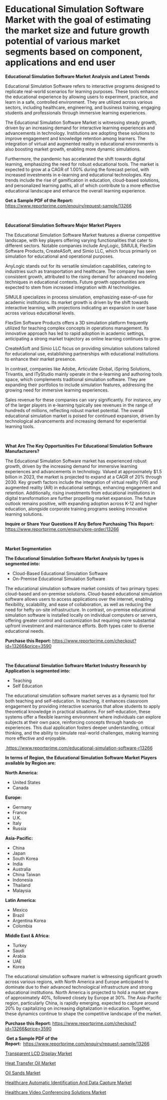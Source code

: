 <p><h1>Educational Simulation Software Market with the goal of estimating the market size and future growth potential of various market segments based on component, applications and end user</h1></p><p><strong>Educational Simulation Software Market Analysis and Latest Trends</strong></p>
<p><p>Educational Simulation Software refers to interactive programs designed to replicate real-world scenarios for learning purposes. These tools enhance the educational experience by allowing users to experiment, practice, and learn in a safe, controlled environment. They are utilized across various sectors, including healthcare, engineering, and business training, engaging students and professionals through immersive learning experiences.</p><p>The Educational Simulation Software Market is witnessing steady growth, driven by an increasing demand for interactive learning experiences and advancements in technology. Institutions are adopting these solutions to improve engagement and knowledge retention among learners. The integration of virtual and augmented reality in educational environments is also boosting market growth, enabling more dynamic simulations.</p><p>Furthermore, the pandemic has accelerated the shift towards digital learning, emphasizing the need for robust educational tools. The market is expected to grow at a CAGR of 1.00% during the forecast period, with increased investments in e-learning and educational technologies. Key trends include the rise of gamification in education, cloud-based solutions, and personalized learning paths, all of which contribute to a more effective educational landscape and enhance the overall learning experience.</p></p>
<p><strong>Get a Sample PDF of the Report:&nbsp;</strong> <a href="https://www.reportprime.com/enquiry/request-sample/13266?utm_campaign=103&utm_medium=2&utm_source=Github&utm_content=ia&utm_term=16112024&utm_id=educational-simulation-software">https://www.reportprime.com/enquiry/request-sample/13266</a></p>
<p>&nbsp;</p>
<p><strong>Educational Simulation Software Major Market Players</strong></p>
<p><p>The Educational Simulation Software Market features a diverse competitive landscape, with key players offering varying functionalities that cater to different sectors. Notable companies include AnyLogic, SIMUL8, FlexSim Software Products, CreateASoft, and Simio LLC, which focus primarily on simulation for educational and operational purposes.</p><p>AnyLogic stands out for its versatile simulation capabilities, catering to industries such as transportation and healthcare. The company has seen consistent growth, attributed to the rising demand for advanced modeling techniques in educational contexts. Future growth opportunities are expected to stem from increased integration with AI technologies.</p><p>SIMUL8 specializes in process simulation, emphasizing ease-of-use for academic institutions. Its market growth is driven by the shift towards interactive learning, with projections indicating an expansion in user base across various educational levels. </p><p>FlexSim Software Products offers a 3D simulation platform frequently utilized for teaching complex concepts in operations management. Its innovative approach has led to rapid adoption in academic settings, anticipating a strong market trajectory as online learning continues to grow.</p><p>CreateASoft and Simio LLC focus on providing simulation solutions tailored for educational use, establishing partnerships with educational institutions to enhance their market presence. </p><p>In contrast, companies like Adobe, Articulate Global, iSpring Solutions, Trivantis, and ITyStudio mainly operate in the e-learning and authoring tools space, which complements traditional simulation software. They are expanding their portfolios to include simulation features, addressing the growing need for immersive learning experiences.</p><p>Sales revenue for these companies can vary significantly. For instance, any of the larger players in e-learning typically see revenues in the range of hundreds of millions, reflecting robust market potential. The overall educational simulation market is poised for continued expansion, driven by technological advancements and increasing demand for experiential learning tools.</p></p>
<p>&nbsp;</p>
<p><strong>What Are The Key Opportunities For Educational Simulation Software Manufacturers?</strong></p>
<p><p>The Educational Simulation Software market has experienced robust growth, driven by the increasing demand for immersive learning experiences and advancements in technology. Valued at approximately $1.5 billion in 2023, the market is projected to expand at a CAGR of 20% through 2030. Key growth factors include the integration of virtual reality (VR) and augmented reality (AR) in educational settings, enhancing engagement and retention. Additionally, rising investments from educational institutions in digital transformation are further propelling market expansion. The future outlook remains positive, with expanding adoption across K-12 and higher education, alongside corporate training programs seeking innovative learning solutions.</p></p>
<p><strong>Inquire or Share Your Questions If Any Before Purchasing This Report:</strong> <a href="https://www.reportprime.com/enquiry/pre-order/13266?utm_campaign=103&utm_medium=2&utm_source=Github&utm_content=ia&utm_term=16112024&utm_id=educational-simulation-software">https://www.reportprime.com/enquiry/pre-order/13266</a></p>
<p>&nbsp;</p>
<p><strong>Market Segmentation</strong></p>
<p><strong>The Educational Simulation Software Market Analysis by types is segmented into:</strong></p>
<p><ul><li>Cloud-Based Educational Simulation Software</li><li>On-Premise Educational Simulation Software</li></ul></p>
<p><p>The educational simulation software market consists of two primary types: cloud-based and on-premise solutions. Cloud-based educational simulation software allows users to access applications over the internet, enabling flexibility, scalability, and ease of collaboration, as well as reducing the need for hefty on-site infrastructure. In contrast, on-premise educational simulation software is installed locally on individual computers or servers, offering greater control and customization but requiring more substantial upfront investment and maintenance efforts. Both types cater to diverse educational needs.</p></p>
<p><strong>Purchase this Report:&nbsp;</strong><a href="https://www.reportprime.com/checkout?id=13266&price=3590&utm_campaign=103&utm_medium=2&utm_source=Github&utm_content=ia&utm_term=16112024&utm_id=educational-simulation-software">https://www.reportprime.com/checkout?id=13266&price=3590</a></p>
<p>&nbsp;</p>
<p><strong>The Educational Simulation Software Market Industry Research by Application is segmented into:</strong></p>
<p><ul><li>Teaching</li><li>Self Education</li></ul></p>
<p><p>The educational simulation software market serves as a dynamic tool for both teaching and self-education. In teaching, it enhances classroom engagement by providing interactive scenarios that allow students to apply theoretical knowledge in practical situations. For self-education, these systems offer a flexible learning environment where individuals can explore subjects at their own pace, reinforcing concepts through hands-on experiences. This dual application fosters deeper understanding, critical thinking, and the ability to simulate real-world challenges, making learning more effective and enjoyable.</p></p>
<p><a href="https://www.reportprime.com/educational-simulation-software-r13266?utm_campaign=103&utm_medium=2&utm_source=Github&utm_content=ia&utm_term=16112024&utm_id=educational-simulation-software">&nbsp;https://www.reportprime.com/educational-simulation-software-r13266</a></p>
<p><strong>In terms of Region, the Educational Simulation Software Market Players available by Region are:</strong></p>
<p>
    <p> <strong> North America: </strong>
        <ul>
            <li>United States</li>
            <li>Canada</li>
        </ul>
        </p> 
    <p> <strong> Europe: </strong>
        <ul>
            <li>Germany</li>
            <li>France</li>
            <li>U.K.</li>
            <li>Italy</li>
            <li>Russia</li>
        </ul>
        </p> 
    <p> <strong> Asia-Pacific: </strong>
        <ul>
            <li>China</li>
            <li>Japan</li>
            <li>South Korea</li>
            <li>India</li>
            <li>Australia</li>
            <li>China Taiwan</li>
            <li>Indonesia</li>
            <li>Thailand</li>
            <li>Malaysia</li>
        </ul>
        </p> 
    <p> <strong> Latin America: </strong>
        <ul>
            <li>Mexico</li>
            <li>Brazil</li>
            <li>Argentina Korea</li>
            <li>Colombia</li>
        </ul>
        </p> 
    <p> <strong> Middle East & Africa: </strong>
        <ul>
            <li>Turkey</li>
            <li>Saudi</li>
            <li>Arabia</li>
            <li>UAE</li>
            <li>Korea</li>
        </ul>
    </p>
    </p>
<p><p>The educational simulation software market is witnessing significant growth across various regions, with North America and Europe anticipated to dominate due to their advanced technological infrastructure and strong educational institutions. North America is projected to hold a market share of approximately 40%, followed closely by Europe at 30%. The Asia-Pacific region, particularly China, is rapidly emerging, expected to capture around 20% by capitalizing on increasing digitalization in education. Together, these dynamics continue to shape the competitive landscape of the market.</p></p>
<p><strong>Purchase this Report: </strong><a href="https://www.reportprime.com/checkout?id=13266&price=3590&utm_campaign=103&utm_medium=2&utm_source=Github&utm_content=ia&utm_term=16112024&utm_id=educational-simulation-software">https://www.reportprime.com/checkout?id=13266&price=3590</a></p>
<p>&nbsp;<strong>Get a Sample PDF of the Report:&nbsp;&nbsp;</strong><a href="https://www.reportprime.com/enquiry/request-sample/13266?utm_campaign=103&utm_medium=2&utm_source=Github&utm_content=ia&utm_term=16112024&utm_id=educational-simulation-software">https://www.reportprime.com/enquiry/request-sample/13266</a></p>
<p><strong></strong></p>
<p><p><a href="https://www.linkedin.com/pulse/strategic-roadmap-success-global-transparent-lcd-display-market-dimre?utm_campaign=103&utm_medium=2&utm_source=Github&utm_content=ia&utm_term=16112024&utm_id=educational-simulation-software">Transparent LCD Display Market</a></p><p><a href="https://www.linkedin.com/pulse/surfing-heat-transfer-oil-wave-riding-market-currents-6rmyc?utm_campaign=103&utm_medium=2&utm_source=Github&utm_content=ia&utm_term=16112024&utm_id=educational-simulation-software">Heat Transfer Oil Market</a></p><p><a href="https://www.linkedin.com/pulse/oil-sands-market-report-product-type-end-use-application-region-k5zxc?utm_campaign=103&utm_medium=2&utm_source=Github&utm_content=ia&utm_term=16112024&utm_id=educational-simulation-software">Oil Sands Market</a></p><p><a href="https://issuu.com/reportprime-2/docs/healthcare-automatic-identification_e263bf8ada360f?utm_campaign=103&utm_medium=2&utm_source=Github&utm_content=ia&utm_term=16112024&utm_id=educational-simulation-software">Healthcare Automatic Identification And Data Capture Market</a></p><p><a href="https://issuu.com/reportprime-2/docs/healthcare-video-conferencing-solut_16b6d8066f7239?utm_campaign=103&utm_medium=2&utm_source=Github&utm_content=ia&utm_term=16112024&utm_id=educational-simulation-software">Healthcare Video Conferencing Solutions Market</a></p></p>